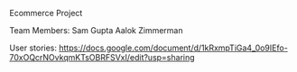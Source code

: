 Ecommerce Project

Team Members:
Sam Gupta
Aalok Zimmerman

User stories:
https://docs.google.com/document/d/1kRxmpTiGa4_0o9IEfo-70xOQcrNOvkqmKTsOBRFSVxI/edit?usp=sharing
